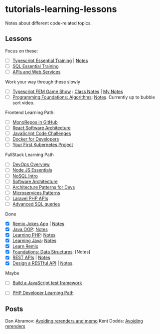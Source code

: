 # tutorials-learning-lessons

Notes about different code-related topics.

## Lessons
Focus on these:
- [ ] [Typescript Essential Training](https://www.linkedin.com/learning/typescript-essential-training-14687057) | [Notes](https://github.com/akiryk/tutorials-learning-lessons/blob/master/typescript.md)
- [ ] [SQL Essential Training](https://www.linkedin.com/learning/sql-essential-training-3)
- [ ] [APIs and Web Services](https://www.linkedin.com/learning/programming-foundations-apis-and-web-services)

Work your way through these slowly
- [ ] [Typescript FEM Game Show](https://frontendmasters.com/courses/typescript-practice/) : [Class Notes](https://www.typescript-training.com/course/making-typescript-stick) | [My Notes](https://github.com/akiryk/tutorials-learning-lessons/blob/master/typescript.md)
- [ ] [Programming Foundations: Algorithms](https://www.linkedin.com/learning/programming-foundations-algorithms/algorithms-power-the-world?autoplay=true&contextUrn=urn%3Ali%3AlyndaLearningPath%3A57bdd8a292015ae4c0cb990f&u=85880466): [Notes](https://github.com/akiryk/tutorials-learning-lessons/blob/master/data-structures.md). Currently up to bubble sort video. 

Frontend Learning Path:
- [ ] [MonoRepos in GitHub](https://www.linkedin.com/learning/building-monorepos-on-github)
- [ ] [React Software Architecture](https://www.linkedin.com/learning/react-software-architecture/learn-software-architecture-with-react?u=85880466)
- [ ] [JavaScript Code Challenges](https://www.linkedin.com/learning/javascript-code-challenges/available-books?autoSkip=true&autoplay=true&resume=false&u=85880466)
- [ ] [Docker for Developers](https://www.linkedin.com/learning/docker-for-developers-14493163)
- [ ] [Your First Kubernetes Project](https://www.linkedin.com/learning/kubernetes-your-first-project)

FullStack Learning Path
- [ ] [DevOps Overview](https://www.linkedin.com/learning/devops-foundations)
- [ ] [Node JS Essentials](https://www.linkedin.com/learning/node-js-essential-training-2)
- [ ] [NoSQL Intro](https://www.linkedin.com/learning/nosql-essential-training)
- [ ] [Software Architecture](https://www.linkedin.com/learning/software-architecture-foundations)
- [ ] [Architecture Patterns for Devs](https://www.linkedin.com/learning/software-architecture-patterns-for-developers)
- [ ] [Microservices Patterns](https://www.linkedin.com/learning/microservices-foundations)
- [ ] [Laravel PHP APIs](https://www.linkedin.com/learning/building-restful-apis-in-laravel-8532490)
- [ ] [Advanced SQL queries](https://www.linkedin.com/learning/advanced-sql-for-query-tuning-and-performance-optimization)

Done
- [x] [Remix Jokes App](https://remix.run/docs/en/v1.4.3/tutorials/jokes#jokes-app-tutorial) | [Notes](https://github.com/akiryk/tutorials-learning-lessons/blob/master/remix.md)
- [x] [Java OOP](https://www.linkedin.com/learning/java-object-oriented-programming-2/): [Notes](https://github.com/akiryk/tutorials-learning-lessons/blob/master/java-oop.md)
- [x] [Learning PHP](https://www.linkedin.com/learning/learning-php-4/get-vs-post?autoplay=true&u=85880466): [Notes](https://github.com/akiryk/tutorials-learning-lessons/blob/master/php-linkedin-leaning.md)
- [x] [Learning Java](https://www.linkedin.com/learning/learning-java-4/next-steps-for-learning-java?autoplay=true&u=85880466): [Notes](https://github.com/akiryk/tutorials-learning-lessons/blob/master/java.md)
- [x] [Learn Remix](https://remix.run/docs/en/v1/tutorials/blog)
- [x] [Foundations: Data Structures](https://www.linkedin.com/learning/programming-foundations-data-structures-2): [Notes]
- [x] [REST APIs](https://www.linkedin.com/learning/learning-rest-apis) | [Notes](https://github.com/akiryk/tutorials-learning-lessons/blob/master/REST_APIs.md)
- [x] [Design a RESTful API](https://www.linkedin.com/learning/designing-restful-apis) | [Notes](https://github.com/akiryk/tutorials-learning-lessons/blob/master/REST_APIs.md).

Maybe
- [ ] [Build a JavaScript test framework](https://cpojer.net/posts/building-a-javascript-testing-framework)
- [ ] [PHP Developer Learning Path](https://www.linkedin.com/learning/paths/become-a-php-developer-2?u=85880466)
    
    
## Posts 

Dan Abramov: [Avoiding rerenders and memo](https://overreacted.io/before-you-memo/)
Kent Dodds: [Avoiding rerenders](https://kentcdodds.com/blog/optimize-react-re-renders)
